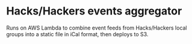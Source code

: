# Hacks/Hackers events aggregator

Runs on AWS Lambda to combine event feeds from Hacks/Hackers local groups into a static file in iCal format, then deploys to S3.
